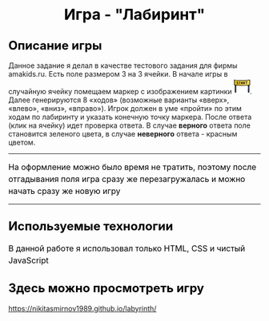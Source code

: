 # <center><span style="color: black; font-size: 30px">Игра - "Лабиринт"</span></center>

## <span style="color: black; font-size: 24px">Описание игры</span>
Данное задание я делал в качестве тестового задания для фирмы amakids.ru. Есть поле размером 3 на 3 ячейки. В начале игры в случайную ячейку помещаем маркер c изображением картинки ![start](start.png). Далее генерируются 8 «ходов» (возможные варианты «вверх», «влево», «вниз», «вправо»). Игрок должен в уме «пройти» по этим ходам по лабиринту и указать конечную точку маркера.
После ответа (клик на ячейку) идет проверка ответа. В случае **верного** ответа поле становится зеленого цвета, в случае **неверного** ответа - красным цветом.

----
<span style="color: black; font-size: 16px; line-height: 1.5">На оформление можно было время не тратить, поэтому после отгадывания поля игра сразу же перезагружалась и можно начать сразу же новую игру</span>

-----

## <span style="color: black; font-size: 24px">Используемые технологии</span>
<span style="color: black; font-size: 16px; line-height: 1.5">В данной работе я использовал только HTML, CSS и чистый JavaScript
</span>


## <span style="color: black; font-size: 24px">Здесь можно просмотреть игру</span>
https://nikitasmirnov1989.github.io/labyrinth/
</span>
